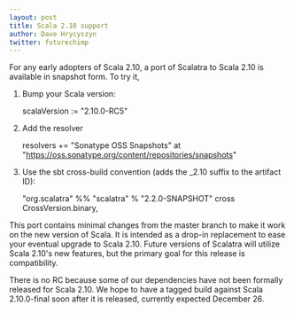 ```yaml
---
layout: post
title: Scala 2.10 support
author: Dave Hrycyszyn
twitter: futurechimp
---
```


For any early adopters of Scala 2.10, a port of Scalatra to Scala 2.10
is available in snapshot form.  To try it,

1) Bump your Scala version:

    scalaVersion := "2.10.0-RC5"

2) Add the resolver

    resolvers += "Sonatype OSS Snapshots" at "https://oss.sonatype.org/content/repositories/snapshots"

3) Use the sbt cross-build convention (adds the _2.10 suffix to the
artifact ID):

    "org.scalatra" %% "scalatra" % "2.2.0-SNAPSHOT" cross CrossVersion.binary,

This port contains minimal changes from the master branch to make it
work on the new version of Scala. It is intended as a drop-in
replacement to ease your eventual upgrade to Scala 2.10. Future
versions of Scalatra will utilize Scala 2.10's new features, but the
primary goal for this release is compatibility.

There is no RC because some of our dependencies have not been formally
released for Scala 2.10.  We hope to have a tagged build against Scala
2.10.0-final soon after it is released, currently expected December
26.